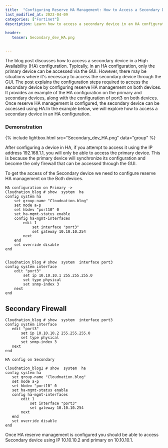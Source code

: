 ```yaml
---
title:  "Configuring Reserve HA Management: How to Access a Secondary Device"
last_modified_at: 2023-04-09
categories: ["Fortinet"]
description: Learn how to access a secondary device in an HA configuration by configuring reserve HA management on both devices. Follow our step-by-step guide with examples to gain access to the secondary device through the GUI

header:
   teaser: Secondary_dev_HA.png


---
```


The blog post discusses how to access a secondary device in a High Availability (HA) configuration. Typically, in an HA configuration, only the primary device can be accessed via the GUI. However, there may be situations where it's necessary to access the secondary device through the GUI. The post explains the configuration steps required to access the secondary device by configuring reserve HA management on both devices. It provides an example of the HA configuration on the primary and secondary devices, along with the configuration of port3 on both devices. Once reserve HA management is configured, the secondary device can be accessed using HA.In the example below, we will explore how to access a secondary device in an HA configuration.

### Demonstration

{% include lightbox.html src="Secondary_dev_HA.png" data="group" %}
 
After configuring a device in HA, if you attempt to access it using the IP address 192.168.1.1, you will only be able to access the primary device. This is because the primary device will synchronize its configuration and become the only firewall that can be accessed through the GUI.

To get the access of the Secondary device we need to configure reserve HA management on the Both devices.

```
HA configuration on Primary ->
Cloudnation_blog # show  system  ha
config system ha
    set group-name "Cloudnation.blog"
    set mode a-p
    set hbdev "port10" 0 
    set ha-mgmt-status enable
    config ha-mgmt-interfaces
        edit 1
            set interface "port3"
            set gateway 10.10.10.254
        next
    end
    set override disable
end
```
```

Cloudnation_blog # show  system  interface port3
config system interface
    edit "port3"
        set ip 10.10.10.1 255.255.255.0
        set type physical
        set snmp-index 3
    next
end
```


## Secondary Firewall

 ```
 Cloudnation_blog # show  system  interface port3
 config system interface
    edit "port3"
        set ip 10.10.10.2 255.255.255.0
        set type physical
        set snmp-index 3
    next
 end

 HA config on Secondary

 Cloudnation_blog2 # show  system  ha
 config system ha
    set group-name "Cloudnation.blog"
    set mode a-p
    set hbdev "port10" 0 
    set ha-mgmt-status enable
    config ha-mgmt-interfaces
        edit 1
            set interface "port3"
            set gateway 10.10.10.254
        next
    end
    set override disable
 end
 ```

Once HA reserve management is configured you should be able to access Secondary device using IP 10.10.10.2 and primary on 10.10.10.1.


